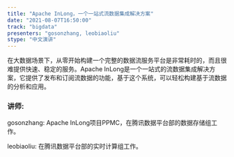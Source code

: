```yaml
---
title: "Apache InLong，一个一站式流数据集成解决方案"
date: "2021-08-07T16:50:00" 
track: "bigdata"
presenters: "gosonzhang, leobiaoliu"
stype: "中文演讲"
---
```

在大数据场景下，从零开始构建一个完整的数据流服务平台是非常耗时的，而且很难提供快速、稳定的服务。Apache InLong是一个一站式的流数据集成解决方案，它提供了发布和订阅流数据的功能，基于这个系统，可以轻松构建基于流数据的分析和应用。
 ### 讲师: 
 gosonzhang: Apache InLong项目PPMC，在腾讯数据平台部的数据存储组工作。

leobiaoliu: 在腾讯数据平台部的实时计算组工作。